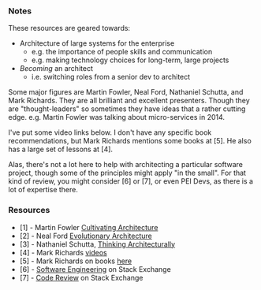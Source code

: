 
### Notes

These resources are geared towards:
* Architecture of large systems for the enterprise
    - e.g. the importance of people skills and communication
    - e.g. making technology choices for long-term, large projects
* _Becoming_ an architect
    - i.e. switching roles from a senior dev to architect

Some major figures are Martin Fowler, Neal Ford, Nathaniel Schutta, and Mark Richards. They are all brilliant and excellent presenters. Though they are "thought-leaders" so sometimes they have ideas that a rather cutting edge. e.g. Martin Fowler was talking about micro-services in 2014.

I've put some video links below. I don't have any specific book recommendations, but Mark Richards mentions some books at [5]. He also has a large set of lessons at [4]. 

Alas, there's not a lot here to help with architecting a particular software project, though some of the principles might apply "in the small". For that kind of review, you might consider [6] or [7], or even PEI Devs, as there is a lot of expertise there.

### Resources

* [1] - Martin Fowler [Cultivating Architecture](https://www.youtube.com/watch?v=MZnrxjw602E)
* [2] - Neal Ford [Evolutionary Architecture](https://www.youtube.com/watch?v=CglSFhwbI3s)
* [3] - Nathaniel Schutta, [Thinking Architecturally](https://www.youtube.com/watch?v=d5bNZX8tpiI)
* [4] - Mark Richards [videos](https://www.developertoarchitect.com/lessons/)
* [5] - Mark Richards on books [here](https://www.developertoarchitect.com/lessons/lesson54.html)
* [6] - [Software Engineering](https://softwareengineering.stackexchange.com/) on Stack Exchange
* [7] - [Code Review](https://codereview.stackexchange.com/) on Stack Exchange
